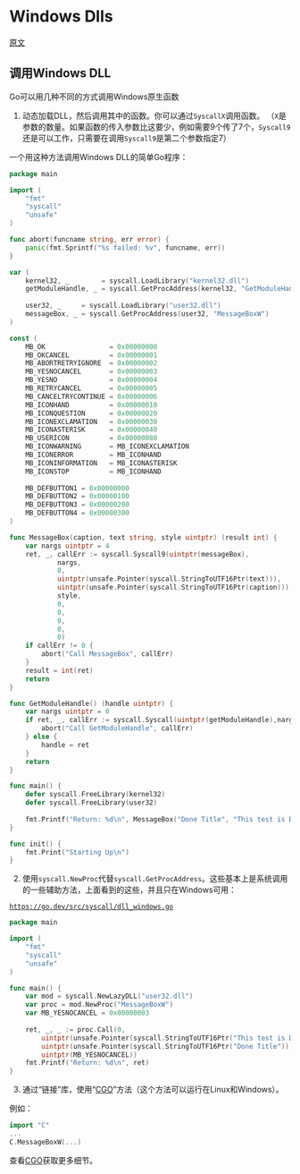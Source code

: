 # Windows Dlls

[原文](https://github.com/golang/go/wiki/WindowsDLLs)

## 调用Windows DLL

Go可以用几种不同的方式调用Windows原生函数

1. 动态加载DLL，然后调用其中的函数。你可以通过`SyscallX`调用函数。
   （`X`是参数的数量。如果函数的传入参数比这要少，例如需要9个传了7个，`Syscall9`还是可以工作，只需要在调用`Syscall9`是第二个参数指定7）

一个用这种方法调用Windows DLL的简单Go程序：

```go
package main

import (
	"fmt"
	"syscall"
	"unsafe"
)

func abort(funcname string, err error) {
    panic(fmt.Sprintf("%s failed: %v", funcname, err))
}

var (
    kernel32, _        = syscall.LoadLibrary("kernel32.dll")
    getModuleHandle, _ = syscall.GetProcAddress(kernel32, "GetModuleHandleW")
    
    user32, _     = syscall.LoadLibrary("user32.dll")
    messageBox, _ = syscall.GetProcAddress(user32, "MessageBoxW")
)

const (
    MB_OK                = 0x00000000
    MB_OKCANCEL          = 0x00000001
    MB_ABORTRETRYIGNORE  = 0x00000002
    MB_YESNOCANCEL       = 0x00000003
    MB_YESNO             = 0x00000004
    MB_RETRYCANCEL       = 0x00000005
    MB_CANCELTRYCONTINUE = 0x00000006
    MB_ICONHAND          = 0x00000010
    MB_ICONQUESTION      = 0x00000020
    MB_ICONEXCLAMATION   = 0x00000030
    MB_ICONASTERISK      = 0x00000040
    MB_USERICON          = 0x00000080
    MB_ICONWARNING       = MB_ICONEXCLAMATION
    MB_ICONERROR         = MB_ICONHAND
    MB_ICONINFORMATION   = MB_ICONASTERISK
    MB_ICONSTOP          = MB_ICONHAND
    
    MB_DEFBUTTON1 = 0x00000000
    MB_DEFBUTTON2 = 0x00000100
    MB_DEFBUTTON3 = 0x00000200
    MB_DEFBUTTON4 = 0x00000300
)

func MessageBox(caption, text string, style uintptr) (result int) {
    var nargs uintptr = 4
    ret, _, callErr := syscall.Syscall9(uintptr(messageBox),
            nargs,
    	    0,
            uintptr(unsafe.Pointer(syscall.StringToUTF16Ptr(text))),
            uintptr(unsafe.Pointer(syscall.StringToUTF16Ptr(caption))),
            style,
            0,
            0,
            0,
            0,
            0)
    if callErr != 0 {
        abort("Call MessageBox", callErr)
    }
    result = int(ret)
    return
}

func GetModuleHandle() (handle uintptr) {
    var nargs uintptr = 0
    if ret, _, callErr := syscall.Syscall(uintptr(getModuleHandle),nargs,0,0,0);callErr != 0 {
        abort("Call GetModuleHandle", callErr)
    } else {
        handle = ret
    }
    return
}

func main() {
    defer syscall.FreeLibrary(kernel32)
    defer syscall.FreeLibrary(user32)
    
    fmt.Printf("Return: %d\n", MessageBox("Done Title", "This test is Done.", MB_YESNOCANCEL))
}

func init() {
    fmt.Print("Starting Up\n")
}
```


2. 使用`syscall.NewProc`代替`syscall.GetProcAddress`。这些基本上是系统调用的一些辅助方法，上面看到的这些，并且只在Windows可用：

[`https://go.dev/src/syscall/dll_windows.go`](https://go.dev/src/syscall/dll_windows.go)

```go
package main

import (
    "fmt"
    "syscall"
    "unsafe"
)

func main() {
    var mod = syscall.NewLazyDLL("user32.dll")
    var proc = mod.NewProc("MessageBoxW")
    var MB_YESNOCANCEL = 0x00000003
    
    ret, _, _ := proc.Call(0,
        uintptr(unsafe.Pointer(syscall.StringToUTF16Ptr("This test is Done."))),
        uintptr(unsafe.Pointer(syscall.StringToUTF16Ptr("Done Title"))),
        uintptr(MB_YESNOCANCEL))
    fmt.Printf("Return: %d\n", ret)
}
```


3. 通过“链接”库，使用“[CGO](https://github.com/golang/go/wiki/cgo)”方法（这个方法可以运行在Linux和Windows）。

例如：

```go
import "C"
...
C.MessageBoxW(...)
```

查看[CGO](https://github.com/golang/go/wiki/cgo)获取更多细节。
